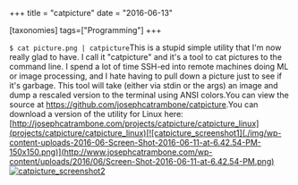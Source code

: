 +++
title = "catpicture"
date = "2016-06-13"

[taxonomies]
tags=["Programming"]
+++

`$ cat picture.png | catpicture`This is a stupid simple utility that I'm now really glad to have. I call it "catpicture" and it's a tool to cat pictures to the command line. I spend a lot of time SSH-ed into remote machines doing ML or image processing, and I hate having to pull down a picture just to see if it's garbage. This tool will take (either via stdin or the args) an image and dump a rescaled version to the terminal using ANSI colors.You can view the source at <https://github.com/josephcatrambone/catpicture>.You can download a version of the utility for Linux here: [http://josephcatrambone.com/projects/catpicture/catpicture_linux](projects/catpicture/catpicture_linux)[![catpicture_screenshot1](./img/wp-content-uploads-2016-06-Screen-Shot-2016-06-11-at-6.42.54-PM-150x150.png)](http://www.josephcatrambone.com/wp-content/uploads/2016/06/Screen-Shot-2016-06-11-at-6.42.54-PM.png) [![catpicture_screenshot2](./img/wp-content-uploads-2016-06-Screen-Shot-2016-06-09-at-9.53.44-PM-150x150.png)](http://www.josephcatrambone.com/wp-content/uploads/2016/06/Screen-Shot-2016-06-09-at-9.53.44-PM.png)
